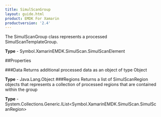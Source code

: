 ```yaml
---
title: SimulScanGroup
layout: guide.html 
product: EMDK For Xamarin 
productversion: '2.4' 
---
```

The SimulScanGroup class represents a processed SimulScanTemplateGroup.

**Type** - Symbol.XamarinEMDK.SimulScan.SimulScanElement

##Properties

###Data
Returns additional processed data as an object of type Object

**Type** - Java.Lang.Object
###Regions
Returns a list of SimulScanRegion objects that represents a collection of processed regions that are contained within the group

**Type** - System.Collections.Generic.IList<Symbol.XamarinEMDK.SimulScan.SimulScanRegion>


